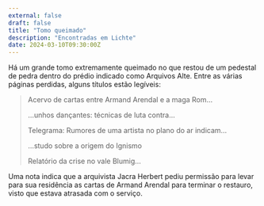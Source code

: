 ```yaml
---
external: false
draft: false
title: "Tomo queimado"
description: "Encontradas em Lichte"
date: 2024-03-10T09:30:00Z
---
```


Há um grande tomo extremamente queimado no que restou de um pedestal de pedra dentro do prédio indicado como Arquivos Alte. Entre as várias páginas perdidas, alguns títulos estão legíveis:
> Acervo de cartas entre Armand Arendal e a maga Rom…
>
> …unhos dançantes: técnicas de luta contra…
>
> Telegrama: Rumores de uma artista no plano do ar indicam… 
>
> …studo sobre a origem do Ignismo
>
> Relatório da crise no vale Blumig…

Uma nota indica que a arquivista Jacra Herbert pediu permissão para levar para sua residência as cartas de Armand Arendal para terminar o restauro, visto que estava atrasada com o serviço.
